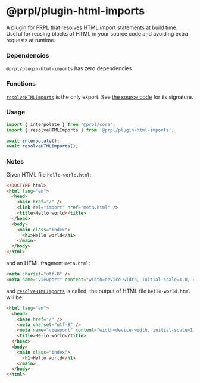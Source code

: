# @prpl/plugin-html-imports

A plugin for [PRPL](https://github.com/tyhopp/prpl) that resolves HTML import statements at build time. Useful for 
reusing blocks of HTML in your source code and avoiding extra requests at runtime.

### Dependencies

`@prpl/plugin-html-imports` has zero dependencies.

### Functions

[`resolveHTMLImports`](src/index.ts) is the only export. See [the source code](src/index.ts) for its signature.

### Usage

```javascript
import { interpolate } from '@prpl/core';
import { resolveHTMLImports } from '@prpl/plugin-html-imports';

await interpolate();
await resolveHTMLImports();
```

### Notes

Given HTML file `hello-world.html`:

```html
<!DOCTYPE html>
<html lang="en">
  <head>
    <base href="/" />
    <link rel="import" href="meta.html" />
    <title>Hello world</title>
  </head>
  <body>
    <main class="index">
      <h1>Hello world</h1>
    </main>
  </body>
</html>
```

and an HTML fragment `meta.html`:

```html
<meta charset="utf-8" />
<meta name="viewport" content="width=device-width, initial-scale=1.0, viewport-fit=cover" />
```

and [`resolveHTMLImports`](src/index.ts) is called, the output of HTML file `hello-world.html` will be:

```html
<html lang="en">
  <head>
    <base href="/" />
    <meta charset="utf-8" />
    <meta name="viewport" content="width=device-width, initial-scale=1.0, viewport-fit=cover" />
    <title>Hello world</title>
  </head>
  <body>
    <main class="index">
      <h1>Hello world</h1>
    </main>
  </body>
</html>
```